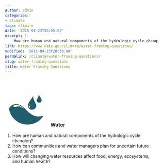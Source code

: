```yaml
---
author: admin
categories:
- climate
tags: climate
date: '2015-04-23T20:35:08'
excerpt: |-
    How are human and natural components of the hydrologic cycle changing?
link: https://www.data.gov/climate/water-framing-questions/
modified: '2015-04-23T20:35:08'
permalink: /climate/water-framing-questions/
slug: water-framing-questions
title: Water Framing Questions
---
```


### ![toolkit_water](/img/toolkit_water-150x150.jpg)Water

1.  How are human and natural components of the hydrologic cycle changing?
2.  How can communities and water managers plan for uncertain future conditions?
3.  How will changing water resources affect food, energy, ecosystems, and human health?
